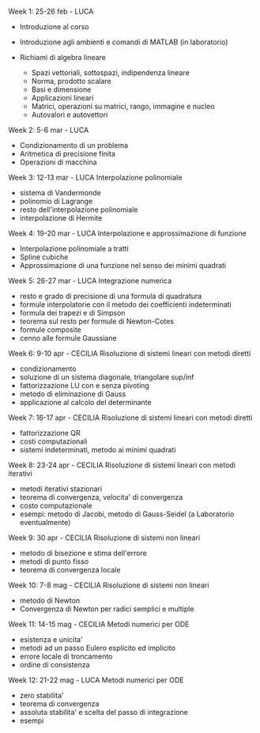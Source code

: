 Week 1: 25-26 feb - LUCA

- Introduzione al corso
- Introduzione agli ambienti e comandi di MATLAB (in laboratorio)
- Richiami di algebra lineare

  - Spazi vettoriali, sottospazi, indipendenza lineare
  - Norma, prodotto scalare
  - Basi e dimensione
  - Applicazioni lineari
  - Matrici, operazioni su matrici, rango, immagine e nucleo
  - Autovalori e autovettori

Week 2: 5-6 mar - LUCA

- Condizionamento di un problema
- Aritmetica di precisione finita
- Operazioni di macchina

Week 3: 12-13 mar - LUCA
Interpolazione polinomiale

- sistema di Vandermonde
- polinomio di Lagrange
- resto dell'interpolazione polinomiale
- interpolazione di Hermite

Week 4: 19-20 mar - LUCA
Interpolazione e approssimazione di funzione

- Interpolazione polinomiale a tratti
- Spline cubiche
- Approssimazione di una funzione nel senso dei minimi quadrati

Week 5: 26-27 mar - LUCA
Integrazione numerica

- resto e grado di precisione di una formula di quadratura
- formule interpolatorie con il metodo dei coefficienti indeterminati
- formula dei trapezi e di Simpson
- teorema sul resto per formule di Newton-Cotes
- formule composite
- cenno alle formule Gaussiane

Week 6: 9-10 apr - CECILIA
Risoluzione di sistemi lineari con metodi diretti

- condizionamento
- soluzione di un sistema diagonale, triangolare sup/inf
- fattorizzazione LU con e senza pivoting
- metodo di eliminazione di Gauss
- applicazione al calcolo del determinante

Week 7: 16-17 apr - CECILIA
Risoluzione di sistemi lineari con metodi diretti

- fattorizzazione QR
- costi computazionali
- sistemi indeterminati, metodo ai minimi quadrati

Week 8: 23-24 apr - CECILIA
Risoluzione di sistemi lineari con metodi iterativi

- metodi iterativi stazionari
- teorema di convergenza, velocita' di convergenza
- costo computazionale
- esempi: metodo di Jacobi, metodo di Gauss-Seidel (a Laboratorio eventualmente)

Week 9: 30 apr - CECILIA
Risoluzione di sistemi non lineari

- metodo di bisezione e stima dell'errore
- metodi di punto fisso
- teorema di convergenza locale

Week 10: 7-8 mag - CECILIA
Risoluzione di sistemi non lineari

- metodo di Newton
- Convergenza di Newton per radici semplici e multiple

Week 11: 14-15 mag - CECILIA
Metodi numerici per ODE

- esistenza e unicita'
- metodi ad un passo Eulero esplicito ed implicito
- errore locale di troncamento
- ordine di consistenza

Week 12: 21-22 mag - LUCA
Metodi numerici per ODE

- zero stabilita'
- teorema di convergenza
- assoluta stabilita' e scelta del passo di integrazione
- esempi
